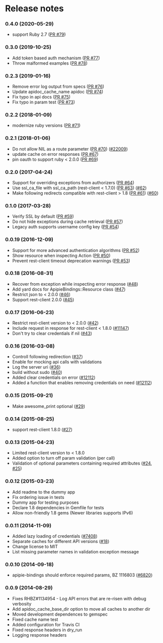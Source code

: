 Release notes
=============
### 0.4.0 (2020-05-29)
* support Ruby 2.7 ([PR #79](https://github.com/Apipie/apipie-bindings/pull/79))

### 0.3.0 (2019-10-25)
* Add token based auth mechanism ([PR #77](https://github.com/Apipie/apipie-bindings/pull/77))
* Throw malformed examples ([PR #78](https://github.com/Apipie/apipie-bindings/pull/78))

### 0.2.3 (2019-01-16)
* Remove error log output from specs ([PR #76](https://github.com/Apipie/apipie-bindings/pull/76))
* Update apidoc_cache_name apidoc ([PR #74](https://github.com/Apipie/apipie-bindings/pull/74))
* Fix typo in api docs ([PR #75](https://github.com/Apipie/apipie-bindings/pull/75))
* Fix typo in param test ([PR #73](https://github.com/Apipie/apipie-bindings/pull/73))

### 0.2.2 (2018-01-09)
* modernize ruby versions ([PR #71](https://github.com/Apipie/apipie-bindings/pull/71))

### 0.2.1 (2018-01-06)
* Do not allow NIL as a route parameter ([PR #70](https://github.com/Apipie/apipie-bindings/pull/70)) ([#22009](http://projects.theforeman.org/issues/22009))
* update cache on error responses ([PR #67](https://github.com/Apipie/apipie-bindings/pull/67))
* pin oauth to support ruby < 2.0.0 ([PR #69](https://github.com/Apipie/apipie-bindings/pull/69))

### 0.2.0 (2017-04-24)
* Support for overriding exceptions from authorizers ([PR #64](https://github.com/Apipie/apipie-bindings/pull/64))
* Use ssl_ca_file with ssl_ca_path (rest-client < 1.7.0) ([PR #63](https://github.com/Apipie/apipie-bindings/pull/63)) ([#62](https://github.com/Apipie/apipie-bindings/issues/62))
* Make following redirects compatible with rest-client > 1.8 ([PR #61](https://github.com/Apipie/apipie-bindings/pull/61)) ([#60](https://github.com/Apipie/apipie-bindings/issues/60))

### 0.1.0 (2017-03-28)
* Verify SSL by default ([PR #59](https://github.com/Apipie/apipie-bindings/pull/59))
* Do not hide exceptions during cache retrieval ([PR #57](https://github.com/Apipie/apipie-bindings/pull/57))
* Legacy auth supports username config key ([PR #54](https://github.com/Apipie/apipie-bindings/pull/54))

### 0.0.19 (2016-12-09)
* Support for more advanced authentication algorithms ([PR #52](https://github.com/theforeman/apipie-bindings/pull/52))
* Show resource when inspecting Action ([PR #50](https://github.com/theforeman/apipie-bindings/pull/50))
* Prevent rest-client timeout deprecation warnings ([PR #53](https://github.com/theforeman/apipie-bindings/pull/53))

### 0.0.18 (2016-08-31)
* Recover from exception while inspecting error response ([#48](https://github.com/Apipie/apipie-bindings/issues/48))
* Add yard docs for ApipieBindings::Resource class ([#47](https://github.com/Apipie/apipie-bindings/issues/47))
* Restrict json to < 2.0.0 ([#46](https://github.com/Apipie/apipie-bindings/issues/46))
* Support rest-client 2.0.0 ([#45](https://github.com/Apipie/apipie-bindings/issues/45))

### 0.0.17 (2016-06-23)
* Restrict rest-client version to < 2.0.0 ([#42](https://github.com/Apipie/apipie-bindings/issues/42))
* Include request in response for rest-client < 1.8.0 ([#11147](http://projects.theforeman.org/issues/11147))
* Don't try to clear credentials if nil ([#43](https://github.com/Apipie/apipie-bindings/issues/43))

### 0.0.16 (2016-03-08)
* Controll following redirection ([#37](https://github.com/Apipie/apipie-bindings/issues/37))
* Enable for mocking api calls with validations
* Log the server uri ([#36](https://github.com/Apipie/apipie-bindings/issues/36))
* build without sudo ([#40](https://github.com/Apipie/apipie-bindings/issues/40))
* Added clear credentials on error ([#12112](http://projects.theforeman.org/issues/12112))
* Added a function that enables removing credentials on need ([#12112](http://projects.theforeman.org/issues/12112))

### 0.0.15 (2015-09-21)
* Make awesome_print optional ([#29](https://github.com/Apipie/apipie-bindings/issues/29))

### 0.0.14 (2015-08-25)
* support rest-client 1.8.0 ([#27](https://github.com/Apipie/apipie-bindings/issues/27))

### 0.0.13 (2015-04-23)
* Limited rest-client version to < 1.8.0
* Added option to turn off param validation (per call)
* Validation of optional parameters containing required attributes ([#24](https://github.com/Apipie/apipie-bindings/issues/24), [#25](https://github.com/Apipie/apipie-bindings/issues/25))

### 0.0.12 (2015-03-23)
* Add readme to the dummy app
* Fix ordering issue in tests
* Dummy app for testing purposes
* Declare 1.8 dependencies in Gemfile for tests
* Allow non-friendly 1.8 gems (Newer libraries supports IPv6)

### 0.0.11 (2014-11-09)
* Added lazy loading of credentials ([#7408](http://projects.theforeman.org/issues/7408))
* Separate caches for different API versions ([#18](http://github.com/Apipie/apipie-bindings/issues/18))
* Change license to MIT
* List missing parameter names in validation exception message

### 0.0.10 (2014-09-18)
* apipie-bindings should enforce required params, BZ 1116803 ([#6820](http://projects.theforeman.org/issues/6820))

### 0.0.9 (2014-08-29)
* Fixes RHBZ#1134954 - Log API errors that are re-risen with debug verbosity
* Add apidoc_cache_base_dir option to move all caches to another dir
* Moved development dependences to gemspec
* Fixed cache name test
* Added configuration for Travis CI
* Fixed response headers in dry_run
* Logging response headers
